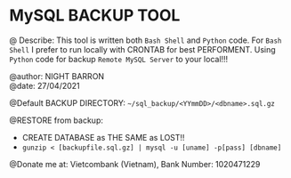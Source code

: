 # MySQL BACKUP TOOL

@ Describe: This tool is written both `Bash Shell` and `Python` code. For `Bash Shell` I prefer to run locally with CRONTAB for best PERFORMENT. Using `Python` code for backup `Remote MySQL Server` to your local!!!

@author:        NIGHT BARRON                                                        
@date:          27/04/2021                                                         
                                                                                    
@Default BACKUP DIRECTORY: `~/sql_backup/<YYmmDD>/<dbname>.sql.gz    `               
                                                                                    
@RESTORE from backup:                                                           
- CREATE DATABASE as THE SAME as LOST!!                                        
- `gunzip < [backupfile.sql.gz] | mysql -u [uname] -p[pass] [dbname]`    

@Donate me at: Vietcombank (Vietnam), Bank Number: 1020471229
                                                                                      